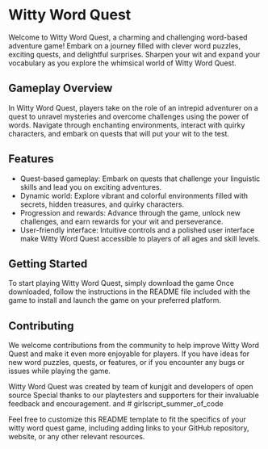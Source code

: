 # Witty Word Quest

Welcome to Witty Word Quest, a charming and challenging word-based adventure game! Embark on a journey filled with clever word puzzles, exciting quests, and delightful surprises. Sharpen your wit and expand your vocabulary as you explore the whimsical world of Witty Word Quest.

## Gameplay Overview

In Witty Word Quest, players take on the role of an intrepid adventurer on a quest to unravel mysteries and overcome challenges using the power of words. Navigate through enchanting environments, interact with quirky characters, and embark on quests that will put your wit to the test.

## Features


- Quest-based gameplay: Embark on quests that challenge your linguistic skills and lead you on exciting adventures.
- Dynamic world: Explore vibrant and colorful environments filled with secrets, hidden treasures, and quirky characters.
- Progression and rewards: Advance through the game, unlock new challenges, and earn rewards for your wit and perseverance.
- User-friendly interface: Intuitive controls and a polished user interface make Witty Word Quest accessible to players of all ages and skill levels.

## Getting Started

To start playing Witty Word Quest, simply download the game 
Once downloaded, follow the instructions in the README file included with the game to install and launch the game on your preferred platform.

## Contributing

We welcome contributions from the community to help improve Witty Word Quest and make it even more enjoyable for players. If you have ideas for new word puzzles, quests, or features, or if you encounter any bugs or issues while playing the game.

Witty Word Quest was created by team of kunjgit and developers of open source Special thanks to our playtesters and supporters for their invaluable feedback and encouragement.
 and # girlscript_summer_of_code

Feel free to customize this README template to fit the specifics of your witty word quest game, including adding links to your GitHub repository, website, or any other relevant resources.
